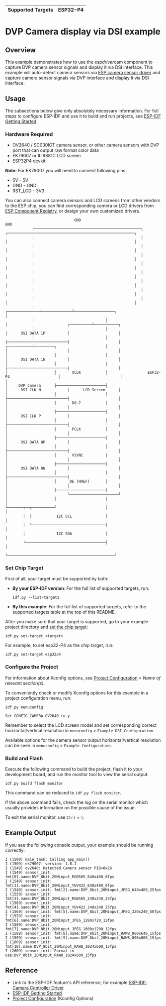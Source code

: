 | Supported Targets | ESP32-P4 |
| ----------------- | -------- |


# DVP Camera display via DSI example

## Overview

This example demonstrates how to use the esp*driver*cam component to capture DVP camera sensor signals and display it via DSI interface. This example will auto-detect camera sensors via [ESP camera sensor driver](https://components.espressif.com/components/espressif/esp*cam*sensor) and capture camera sensor signals via DVP interface and display it via DSI interface.

## Usage

The subsections below give only absolutely necessary information. For full steps to configure ESP-IDF and use it to build and run projects, see [ESP-IDF Getting Started](https://docs.espressif.com/projects/esp-idf/en/latest/get-started/index.html#get-started).


### Hardware Required

- OV2640 / SC030IOT camera sensor, or other camera sensors with DVP port that can output raw format color data
- EK79007 or ILI9881C LCD screen
- ESP32P4 devkit

**Note:** For EK79007 you will need to connect following pins:
- 5V - 5V
- GND - GND
- RST_LCD - 3V3

You can also connect camera sensors and LCD screens from other vendors to the ESP chip, you can find corresponding camera or LCD drivers from [ESP Component Registry](https://components.espressif.com), or design your own customized drivers.


                                   GND                                                                   GND
                ┌────────────────────────────────────────────────┐             ┌─────────────────────────────────────────────────────────┐
                │                                                │             │                                                         │
                │                                                │             │                                                         │
                │                                                │             │                                                         │
                │                                                │             │                                                         │
                │                                                │             │                                                         │
                │                                                │             │                                                         │
                │                                                │             │                                                         │
                │                                                │             │                                                         │
                │                                ┌───────────────┴─────────────┴──────────────────┐                                      │
                │                                │                                                │                           ┌──────────┴───────────┐
                │                                │                                                │      DSI DATA 1P          │                      │
                │                                │                                                ├───────────────────────────┤                      │
    ┌───────────┴─────────┐                      │                                                │                           │                      │
    │                     │                      │                                                │      DSI DATA 1N          │                      │
    │                     │                      │                                                ├───────────────────────────┤                      │
    │                     │       XCLK           │                  ESP32-P4                      │                           │                      │
    │     DVP Camera      ├──────────────────────┤                                                │      DSI CLK N            │      LCD Screen      │
    │                     │                      │                                                ├───────────────────────────┤                      │
    │                     │       D0~7           │                                                │                           │                      │
    │                     ├──────────────────────┤                                                │      DSI CLK P            │                      │
    │                     │                      │                                                ├───────────────────────────┤                      │
    │                     │       PCLK           │                                                │                           │                      │
    │                     ├──────────────────────┤                                                │      DSI DATA 0P          │                      │
    │                     │                      │                                                ├───────────────────────────┤                      │
    │                     │       VSYNC          │                                                │                           │                      │
    │                     ├──────────────────────┤                                                │      DSI DATA 0N          │                      │
    │                     │                      │                                                ├───────────────────────────┤                      │
    │                     │      DE (HREF)       │                                                │                           │                      │
    │                     ├──────────────────────┤                                                │                           └──────────────────────┘
    │                     │                      │                                                │
    └───────┬──┬──────────┘                      │                                                │
            │  │           I2C SCL               │                                                │
            │  └─────────────────────────────────┤                                                │
            │              I2C SDA               │                                                │
            └────────────────────────────────────┤                                                │
                                                 └────────────────────────────────────────────────┘


### Set Chip Target

First of all, your target must be supported by both:

- **By your ESP-IDF version**: For the full list of supported targets, run:
  ```
  idf.py --list-targets
  ```
- **By this example**: For the full list of supported targets,  refer to the supported targets table at the top of this README.

After you make sure that your target is supported, go to your example project directory and [set the chip target](https://docs.espressif.com/projects/esp-idf/en/latest/api-guides/tools/idf-py.html#select-the-target-chip-set-target):

```
idf.py set-target <target>
```

For example, to set esp32-P4 as the chip target, run:

```
idf.py set-target esp32p4
```


### Configure the Project

For information about Kconfig options, see [Project Configuration](https://docs.espressif.com/projects/esp-idf/en/latest/api-reference/kconfig.html) > *Name of relevant section(s)*.

To conveniently check or modify Kconfig options for this example in a project configuration menu, run:

```
idf.py menuconfig
```

```
Set CONFIG_CAMERA_OV2640 to y
```

Remember to select the LCD screen model and set corresponding correct horizontal/vertical resolution in ``menuconfig`` > ``Example DSI Configuration``.

Available options for the camera sensor output horizontal/vertical resolution can be seen in ``menuconfig`` > ``Example Configuration``.


### Build and Flash

Execute the following command to build the project, flash it to your development board, and run the monitor tool to view the serial output:

```
idf.py build flash monitor
```

This command can be reduced to `idf.py flash monitor`.

If the above command fails, check the log on the serial monitor which usually provides information on the possible cause of the issue.

To exit the serial monitor, use `Ctrl` + `]`.


## Example Output

If you see the following console output, your example should be running correctly:

```
I (1509) main_task: Calling app_main()
I (1509) ek79007: version: 1.0.1
I (1549) ov2640: Detected Camera sensor PID=0x26
I (1549) sensor_init: fmt[0].name:DVP_8bit_20Minput_RGB565_640x480_6fps
I (1549) sensor_init: fmt[1].name:DVP_8bit_20Minput_YUV422_640x480_6fps
I (1549) sensor_init: fmt[2].name:DVP_8bit_20Minput_JPEG_640x480_25fps
I (1559) sensor_init: fmt[3].name:DVP_8bit_20Minput_RGB565_240x240_25fps
I (1569) sensor_init: fmt[4].name:DVP_8bit_20Minput_YUV422_240x240_25fps
I (1569) sensor_init: fmt[5].name:DVP_8bit_20Minput_JPEG_320x240_50fps
I (1579) sensor_init: fmt[6].name:DVP_8bit_20Minput_JPEG_1280x720_12fps
I (1589) sensor_init: fmt[7].name:DVP_8bit_20Minput_JPEG_1600x1200_12fps
I (1589) sensor_init: fmt[8].name:DVP_8bit_20Minput_RAW8_800x640_15fps
I (1599) sensor_init: fmt[9].name:DVP_8bit_20Minput_RAW8_800x800_15fps
I (1609) sensor_init: fmt[10].name:DVP_8bit_20Minput_RAW8_1024x600_15fps
I (2609) sensor_init: Format in use:DVP_8bit_20Minput_RAW8_1024x600_15fps
```


## Reference

- Link to the ESP-IDF feature's API reference, for example [ESP-IDF: Camera Controller Driver](https://docs.espressif.com/projects/esp-idf/en/latest/api-reference/peripherals/camera_driver.html)
- [ESP-IDF Getting Started](https://docs.espressif.com/projects/esp-idf/en/latest/get-started/index.html#get-started)
- [Project Configuration](https://docs.espressif.com/projects/esp-idf/en/latest/api-reference/kconfig.html) (Kconfig Options)
